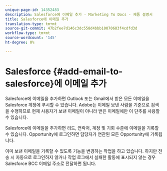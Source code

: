 ```yaml
---
unique-page-id: 14352483
description: Salesforce에 이메일 추가 - Marketing To Docs - 제품 설명서
title: Salesforce에 이메일 추가
translation-type: tm+mt
source-git-commit: 47b2fee7d146c3dc558d4bbb10070683f4cdfd3d
workflow-type: tm+mt
source-wordcount: '145'
ht-degree: 0%

---
```



# Salesforce {#add-email-to-salesforce}에 이메일 추가

Salesforce에 이메일을 추가하면 Outlook 또는 Gmail에서 받은 모든 이메일을 Salesforce 계정에 푸시할 수 있습니다. Adobe는 이메일 보낸 사람을 기준으로 검색을 수행하므로 현재 사용자가 보낸 이메일이 아니라 받은 이메일에만 이 단추를 사용할 수 있습니다.

Salesforce에 이메일을 추가하면 리드, 연락처, 계정 및 기회 수준에 이메일을 기록할 수 있습니다. Opportunity에 로그인하면 담당자가 연관된 모든 Opportunity에 기록됩니다.

이미 보낸 이메일을 기록할 수 있도록 기능을 변경하는 작업을 하고 있습니다. 하지만 전송 시 자동으로 로그인하지 않거나 작업 로그에서 실패한 활동에 표시되지 않는 경우 Salesforce BCC 이메일 주소로 전달하면 됩니다.
